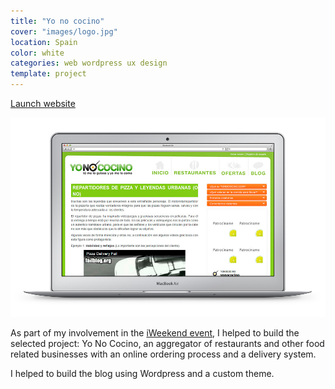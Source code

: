 ```yaml
---
title: "Yo no cocino"
cover: "images/logo.jpg"
location: Spain
color: white
categories: web wordpress ux design
template: project
---
```


<p class="align-center">
<a class="btn" href="http://www.yonococino.com/blog/" target="_blank">Launch website</a>
</p>

![](./images/1.jpg)

As part of my involvement in the [iWeekend event](http://iweekend.org/en), I helped to build the selected project: Yo No Cocino, an aggregator of restaurants and other food related businesses with an online ordering process and a delivery system.

I helped to build the blog using Wordpress and a custom theme.
